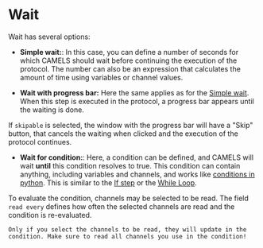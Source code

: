 # Wait

Wait has several options:

- **Simple wait:**: In this case, you can define a number of seconds for which CAMELS should wait before continuing the execution of the protocol. The number can also be an expression that calculates the amount of time using variables or channel values.

- **Wait with progress bar:** Here the same applies as for the [Simple wait](#simple-wait). When this step is executed in the protocol, a progress bar appears until the waiting is done.

If `skipable` is selected, the window with the progress bar will have a "Skip" button, that cancels the waiting when clicked and the execution of the protocol continues.

- **Wait for condition:**: Here, a condition can be defined, and CAMELS will wait **until** this condition resolves to true. This condition can contain anything, including variables and channels, and works like [conditions in python](https://www.learnpython.org/en/Conditions). This is similar to the [If step](step_If.md#if-step) or the [While Loop](step_While_Loop.md#while-loop).

To evaluate the condition, channels may be selected to be read.
The field `read every` defines how often the selected channels are read and the condition is re-evaluated.

```{note}
Only if you select the channels to be read, they will update in the condition. Make sure to read all channels you use in the condition!
```